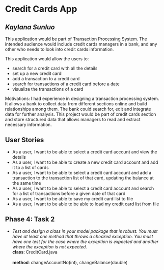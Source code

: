 # Credit Cards App

## *Kaylana Sunluo*
<p>This application would be part of Transaction Processing System. The intended audience 
would include credit cards managers in a bank, and any other who needs to look into credit
cards information.</p>

This application would allow the users to:</br>
* search for a credit card with all the details
* set up a new credit card
* add a transaction to a credit card
* search for transactions of a credit card before a date
* visualize the transactions of a card


<p>Motivations: I had experience in designing a transaction processing system. It 
allows a bank to collect data from different sections online and 
build relationships among them. The bank could search for, edit and 
integrate data for further analysis. This project would be part of 
credit cards section and store structured data that allows managers to 
read and extract necessary information.</p>




## User Stories

- As a user, I want to be able to select a credit card account and view the details 
- As a user, I want to be able to create a new credit card account and add it to a list of cards
- As a user, I want to be able to select a credit card account and 
add a transaction to the transaction list of that card, updating the balance at the same time
- As a user, I want to be able to select a credit card account and 
search for a list of transactions before a given date of that card
- As a user, I want to be able to save my credit card list to file
- As a user, I want to be able to be able to load my credit card list from file</p>
 
## Phase 4: Task 2

- *Test and design a class in your model package that is robust. 
You must have at least one method that throws a checked exception. 
You must have one test for the case where the exception is expected and another where the exception is not expected.* 
<br>**class**: CreditCard.java </br>
<br>**method**: changeAccountNo(int), changeBalance(double)</br>